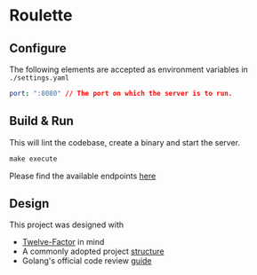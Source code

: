 # Roulette

## Configure
The following elements are accepted as environment variables in `./settings.yaml`
```yaml
port: ":8080" // The port on which the server is to run.
```

## Build & Run
This will lint the codebase, create a binary and start the server.
```makefile
make execute
```

Please find the available endpoints [here](./docs/endpoints.md)

## Design
This project was designed with
- [Twelve-Factor](https://12factor.net/) in mind
- A commonly adopted project [structure](https://github.com/golang-standards/project-layout)
- Golang's official code review [guide](https://github.com/golang/go/wiki/CodeReviewComments)

